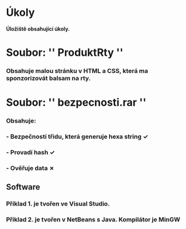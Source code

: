# Úkoly
**Úložiště obsahující úkoly.**








# Soubor: '' ProduktRty '' 
### Obsahuje malou stránku v HTML a CSS, která ma sponzorizovát balsam na rty.








# Soubor: '' bezpecnosti.rar '' 
### Obsahuje: 
### - **Bezpečností třidu, která generuje hexa string ✓**
### - **Provadí hash ✓**
### - **Ověřuje data ✗**

## Software
### Příklad 1. je tvořen ve Visual Studio.
### Přiklad 2. je tvořen v NetBeans s Java. Kompilátor je MinGW



